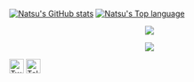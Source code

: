 [![Natsu's GitHub stats](https://github-readme-stats.vercel.app/api?username=CuteNatsu)](https://github.com/anuraghazra/github-readme-stats)
[![Natsu's Top language](https://github-readme-stats.vercel.app/api/top-langs?username=CuteNatsu&bg_color=30,e96443,904e95&title_color=fff&text_color=fff&count_private=true&hide_border=true)](https://github.com/anuraghazra/github-readme-stats)


<div align="center"> <img src="https://github-readme-streak-stats.herokuapp.com/?user=CuteNatsu" /> </div>

[<div align="center"> <img src="https://visitor-badge.glitch.me/badge?page_id=CuteNatsu" /> </div>](https://visitor-badge.glitch.me/badge?page_id=jwenjian.visitor-badge)

[<img height="26" src="https://shields.io/badge/Twitter-ffffff.svg?style=flat-square&logo=twitter" alt="Twitter" />](https://twitter.com/NatsuCN0810)
[<img height="26" src="https://shields.io/badge/Telegram-ffffff.svg?style=flat-square&logo=telegram" alt="Telegram" />](https://t.me/CuteNatsu)

